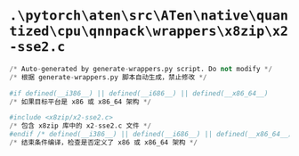 # `.\pytorch\aten\src\ATen\native\quantized\cpu\qnnpack\wrappers\x8zip\x2-sse2.c`

```py
/* Auto-generated by generate-wrappers.py script. Do not modify */
/* 根据 generate-wrappers.py 脚本自动生成，禁止修改 */

#if defined(__i386__) || defined(__i686__) || defined(__x86_64__)
/* 如果目标平台是 x86 或 x86_64 架构 */

#include <x8zip/x2-sse2.c>
/* 包含 x8zip 库中的 x2-sse2.c 文件 */
#endif /* defined(__i386__) || defined(__i686__) || defined(__x86_64__) */
/* 结束条件编译，检查是否定义了 x86 或 x86_64 架构 */
```